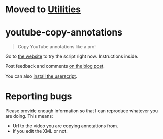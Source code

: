 # Moved to [Utilities](https://github.com/wikitongues/utilities)

# youtube-copy-annotations

> Copy YouTube annotations like a pro!

Go to [the website](https://stefansundin.github.io/youtube-copy-annotations/) to try the script right now. Instructions inside.

Post feedback and comments [on the blog post](https://stefansundin.com/blog/277).

You can also [install the userscript](https://github.com/stefansundin/youtube-copy-annotations/raw/gh-pages/youtube_auth_token.user.js).

# Reporting bugs

Please provide enough information so that I can reproduce whatever you are doing. This means:

- Url to the video you are copying annotations from.
- If you edit the XML or not.
